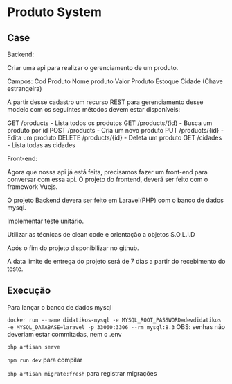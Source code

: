 # Produto System

## Case

Backend:

Criar uma api para realizar o gerenciamento de um produto.

Campos:
Cod Produto
Nome produto
Valor Produto
Estoque
Cidade (Chave estrangeira)

A partir desse cadastro um recurso REST para gerenciamento desse modelo com os seguintes métodos devem estar disponíveis:

GET /products - Lista todos os produtos
GET /products/{id} - Busca um produto por id
POST /products - Cria um novo produto
PUT /products/{id} - Edita um produto
DELETE /products/{id} - Deleta um produto
GET /cidades - Lista todas as cidades

Front-end:

Agora que nossa api já está feita, precisamos fazer um front-end para conversar com essa api.
O projeto do frontend, deverá ser feito com o framework Vuejs.

O projeto Backend devera ser feito em Laravel(PHP) com o banco de dados mysql.

Implementar teste unitário.

Utilizar as técnicas de clean code e orientação a objetos S.O.L.I.D

Após o fim do projeto disponibilizar no github.

A data limite de entrega do projeto será de 7 dias a partir do recebimento do teste.

## Execução

Para lançar o banco de dados mysql

`docker run --name didatikos-mysql -e MYSQL_ROOT_PASSWORD=devdidatikos -e MYSQL_DATABASE=laravel -p 33060:3306 --rm mysql:8.3`
OBS: senhas não deveriam estar commitadas, nem o .env

`php artisan serve`

`npm run dev` para compilar

`php artisan migrate:fresh` para registrar migrações